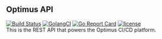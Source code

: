 Optimus API
---
[![Build Status](https://travis-ci.org/cloudflavor/optimus-api.svg?branch=master)](https://travis-ci.org/cloudflavor/optimus-api)
[![GolangCI](https://golangci.com/badges/github.com/cloudflavor/optimus-api.svg)](https://golangci.com)
[![Go Report Card](https://goreportcard.com/badge/github.com/cloudflavor/optimus-api)](https://goreportcard.com/report/github.com/cloudflavor/optimus-api)
[![license](https://img.shields.io/badge/license-Apache%20v2-orange.svg)](https://raw.githubusercontent.com/cloudflavor/optimus-api/master/LICENSE)  
This is the REST API that powers the Optimus CI/CD platform.  
